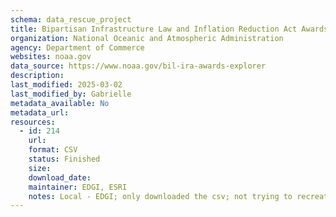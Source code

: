 ```yaml
---
schema: data_rescue_project 
title: Bipartisan Infrastructure Law and Inflation Reduction Act Awards Explorer
organization: National Oceanic and Atmospheric Administration
agency: Department of Commerce
websites: noaa.gov
data_source: https://www.noaa.gov/bil-ira-awards-explorer
description: 
last_modified: 2025-03-02
last_modified_by: Gabrielle
metadata_available: No
metadata_url: 
resources:
  - id: 214
    url: 
    format: CSV
    status: Finished
    size: 
    download_date: 
    maintainer: EDGI, ESRI
    notes: Local - EDGI; only downloaded the csv; not trying to recreate the mapper
---
```

